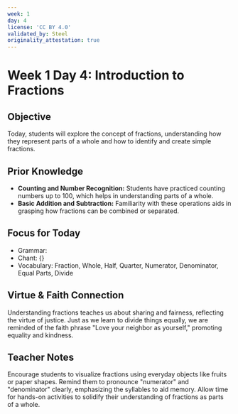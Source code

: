 ```yaml
---
week: 1
day: 4
license: 'CC BY 4.0'
validated_by: Steel
originality_attestation: true
---
```


# Week 1 Day 4: Introduction to Fractions

## Objective
Today, students will explore the concept of fractions, understanding how they represent parts of a whole and how to identify and create simple fractions.

## Prior Knowledge
- **Counting and Number Recognition:** Students have practiced counting numbers up to 100, which helps in understanding parts of a whole.
- **Basic Addition and Subtraction:** Familiarity with these operations aids in grasping how fractions can be combined or separated.

## Focus for Today
- Grammar: 
- Chant: {}
- Vocabulary: Fraction, Whole, Half, Quarter, Numerator, Denominator, Equal Parts, Divide

## Virtue & Faith Connection
Understanding fractions teaches us about sharing and fairness, reflecting the virtue of justice. Just as we learn to divide things equally, we are reminded of the faith phrase "Love your neighbor as yourself," promoting equality and kindness.

## Teacher Notes
Encourage students to visualize fractions using everyday objects like fruits or paper shapes. Remind them to pronounce "numerator" and "denominator" clearly, emphasizing the syllables to aid memory. Allow time for hands-on activities to solidify their understanding of fractions as parts of a whole.